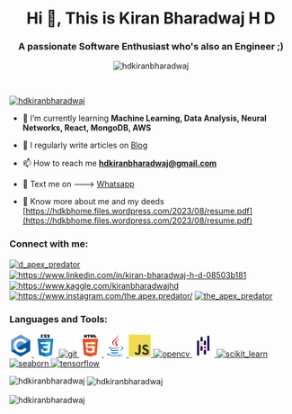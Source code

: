 <h1 align="center">Hi 👋, This is Kiran Bharadwaj H D</h1>
<h3 align="center">A passionate Software Enthusiast who's also an Engineer ;)</h3>

<p align="center"> <img src="https://komarev.com/ghpvc/?username=hdkiranbharadwaj&label=Profile%20views&color=0e75b6&style=flat" alt="hdkiranbharadwaj" /> </p>
<br>

<p align="left"> <a href="https://github.com/ryo-ma/github-profile-trophy"><img src="https://github-profile-trophy.vercel.app/?username=hdkiranbharadwaj" alt="hdkiranbharadwaj" /></a> </p>




- 🌱 I’m currently learning **Machine Learning, Data Analysis, Neural Networks, React, MongoDB, AWS**

- 📝 I regularly write articles on [Blog](https://hdkb.home.blog/)

- 📫 How to reach me **hdkiranbharadwaj@gmail.com**

- 💬 Text me on ---> [Whatsapp](https://wa.me/919164552388)

- 📄 Know more about me and my deeds  [https://hdkbhome.files.wordpress.com/2023/08/resume.pdf](https://hdkbhome.files.wordpress.com/2023/08/resume.pdf)

<h3 align="left">Connect with me:</h3>
<p align="left">
<a href="https://twitter.com/d_apex_predator" target="blank"><img align="center" src="https://raw.githubusercontent.com/rahuldkjain/github-profile-readme-generator/master/src/images/icons/Social/twitter.svg" alt="d_apex_predator" height="30" width="40" /></a>
<a href="https://www.linkedin.com/in/kiran-bharadwaj-h-d-08503b181" target="blank"><img align="center" src="https://raw.githubusercontent.com/rahuldkjain/github-profile-readme-generator/master/src/images/icons/Social/linked-in-alt.svg" alt="https://www.linkedin.com/in/kiran-bharadwaj-h-d-08503b181" height="30" width="40" /></a>
<a href="https://www.kaggle.com/kiranbharadwajhd" target="blank"><img align="center" src="https://raw.githubusercontent.com/rahuldkjain/github-profile-readme-generator/master/src/images/icons/Social/kaggle.svg" alt="https://www.kaggle.com/kiranbharadwajhd" height="30" width="40" /></a>
<a href="https://www.instagram.com/the.apex.predator/" target="blank"><img align="center" src="https://raw.githubusercontent.com/rahuldkjain/github-profile-readme-generator/master/src/images/icons/Social/instagram.svg" alt="https://www.instagram.com/the.apex.predator/" height="30" width="40" /></a>
<a href="https://www.leetcode.com/the_apex_predator" target="blank"><img align="center" src="https://raw.githubusercontent.com/rahuldkjain/github-profile-readme-generator/master/src/images/icons/Social/leet-code.svg" alt="the_apex_predator" height="30" width="40" /></a>
</p>

<h3 align="left">Languages and Tools:</h3>
<p align="left"> <a href="https://www.cprogramming.com/" target="_blank" rel="noreferrer"> <img src="https://raw.githubusercontent.com/devicons/devicon/master/icons/c/c-original.svg" alt="c" width="40" height="40"/> </a> <a href="https://www.w3schools.com/css/" target="_blank" rel="noreferrer"> <img src="https://raw.githubusercontent.com/devicons/devicon/master/icons/css3/css3-original-wordmark.svg" alt="css3" width="40" height="40"/> </a> <a href="https://git-scm.com/" target="_blank" rel="noreferrer"> <img src="https://www.vectorlogo.zone/logos/git-scm/git-scm-icon.svg" alt="git" width="40" height="40"/> </a> <a href="https://www.w3.org/html/" target="_blank" rel="noreferrer"> <img src="https://raw.githubusercontent.com/devicons/devicon/master/icons/html5/html5-original-wordmark.svg" alt="html5" width="40" height="40"/> </a> <a href="https://www.java.com" target="_blank" rel="noreferrer"> <img src="https://raw.githubusercontent.com/devicons/devicon/master/icons/java/java-original.svg" alt="java" width="40" height="40"/> </a> <a href="https://developer.mozilla.org/en-US/docs/Web/JavaScript" target="_blank" rel="noreferrer"> <img src="https://raw.githubusercontent.com/devicons/devicon/master/icons/javascript/javascript-original.svg" alt="javascript" width="40" height="40"/> </a> <a href="https://opencv.org/" target="_blank" rel="noreferrer"> <img src="https://www.vectorlogo.zone/logos/opencv/opencv-icon.svg" alt="opencv" width="40" height="40"/> </a> <a href="https://pandas.pydata.org/" target="_blank" rel="noreferrer"> <img src="https://raw.githubusercontent.com/devicons/devicon/2ae2a900d2f041da66e950e4d48052658d850630/icons/pandas/pandas-original.svg" alt="pandas" width="40" height="40"/> </a> <a href="https://scikit-learn.org/" target="_blank" rel="noreferrer"> <img src="https://upload.wikimedia.org/wikipedia/commons/0/05/Scikit_learn_logo_small.svg" alt="scikit_learn" width="40" height="40"/> </a> <a href="https://seaborn.pydata.org/" target="_blank" rel="noreferrer"> <img src="https://seaborn.pydata.org/_images/logo-mark-lightbg.svg" alt="seaborn" width="40" height="40"/> </a> <a href="https://www.tensorflow.org" target="_blank" rel="noreferrer"> <img src="https://www.vectorlogo.zone/logos/tensorflow/tensorflow-icon.svg" alt="tensorflow" width="40" height="40"/> </a> </p>

<p><img align="left" src="https://github-readme-stats.vercel.app/api/top-langs?username=hdkiranbharadwaj&show_icons=true&locale=en&layout=compact" alt="hdkiranbharadwaj" /></p>

<p>&nbsp;<img align="center" src="https://github-readme-stats.vercel.app/api?username=hdkiranbharadwaj&show_icons=true&locale=en" alt="hdkiranbharadwaj" /></p>

<p><img align="center" src="https://github-readme-streak-stats.herokuapp.com/?user=hdkiranbharadwaj&" alt="hdkiranbharadwaj" /></p>
